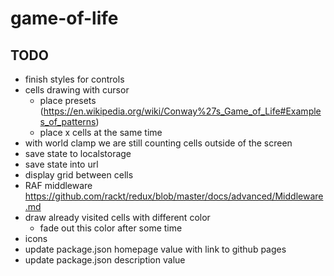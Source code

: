 # game-of-life

## TODO

- finish styles for controls
- cells drawing with cursor
  - place presets (https://en.wikipedia.org/wiki/Conway%27s_Game_of_Life#Examples_of_patterns)
  - place x cells at the same time
- with world clamp we are still counting cells outside of the screen
- save state to localstorage
- save state into url
- display grid between cells
- RAF middleware https://github.com/rackt/redux/blob/master/docs/advanced/Middleware.md
- draw already visited cells with different color
  - fade out this color after some time
- icons
- update package.json homepage value with link to github pages
- update package.json description value
